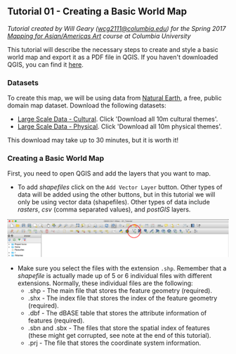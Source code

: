 ## Tutorial 01 - Creating a Basic World Map

*Tutorial created by Will Geary (wcg2111@columbia.edu) for the Spring 2017 [Mapping for Asian/Americas Art](https://github.com/willgeary/MappingAsianAmericasArt) course at Columbia University*

This tutorial will describe the necessary steps to create and style a basic world map and export it as a PDF file in QGIS. If you haven't downloaded QGIS, you can find it [here](https://www.qgis.org/en/site/forusers/download.html).

### Datasets
To create this map, we will be using data from [Natural Earth](http://www.naturalearthdata.com/downloads/), a free, public domain map dataset. Download the following datasets:
* [Large Scale Data - Cultural](http://www.naturalearthdata.com/downloads/10m-cultural-vectors/). Click 'Download all 10m cultural themes'.
* [Large Scale Data - Physical](http://www.naturalearthdata.com/downloads/10m-physical-vectors/). Click 'Download all 10m physical themes'.

This download may take up to 30 minutes, but it is worth it!

### Creating a Basic World Map
First, you need to open QGIS and add the layers that you want to map.
* To add *shapefiles* click on the `Add Vector Layer` button. Other types of data will be added using the other buttons, but in this tutorial we will only be using vector data (shapefiles). Other types of data include *rasters*, *csv* (comma separated values), and *postGIS* layers.

![Add Layer](https://github.com/willgeary/MappingAsianAmericasArt/blob/master/Tutorials/Images/01_World_Map/01_Adding_Layers.png)
* Make sure you select the files with the extension `.shp`. Remember that a *shapefile* is actually made up of 5 or 6 individual files with different extensions. Normally, these individual files are the following:
  * .shp - The main file that stores the feature geometry (required).
  * .shx - The index file that stores the index of the feature geometry (required).
  * .dbf - The dBASE table that stores the attribute information of features (required).
  * .sbn and .sbx - The files that store the spatial index of features (these might get corrupted, see note at the end of this tutorial).
  * .prj - The file that stores the coordinate system information.
